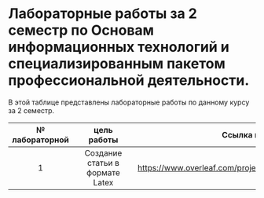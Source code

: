 # Лабораторные работы за 2 семестр по Основам информационных технологий и специализированным пакетом профессиональной деятельности.
В этой таблице представлены лабораторные работы по данному курсу за 2 семестр.

| № лабораторной|  | цель работы | | Ссылка на работу | 
|:------:|:----------|:----------:|:----------:|-------|
|1| |Создание статьи в формате Latex | |https://www.overleaf.com/project/624d5fec77cc1f739de67bac|